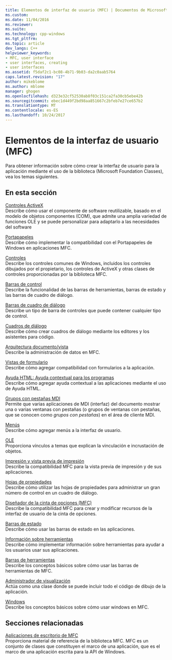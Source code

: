```yaml
---
title: Elementos de interfaz de usuario (MFC) | Documentos de Microsoft
ms.custom: 
ms.date: 11/04/2016
ms.reviewer: 
ms.suite: 
ms.technology: cpp-windows
ms.tgt_pltfrm: 
ms.topic: article
dev_langs: C++
helpviewer_keywords:
- MFC, user interface
- user interfaces, creating
- user interfaces
ms.assetid: f5daf2c1-bc08-4b71-9b03-da2c0aab5764
caps.latest.revision: "17"
author: mikeblome
ms.author: mblome
manager: ghogen
ms.openlocfilehash: d323e32cf52530ab8f03c151ca2fa30cb5ebe42b
ms.sourcegitcommit: ebec1d449f2bd98aa851667c2bfeb7e27ce657b2
ms.translationtype: MT
ms.contentlocale: es-ES
ms.lasthandoff: 10/24/2017
---
```

# <a name="user-interface-elements-mfc"></a>Elementos de la interfaz de usuario (MFC)
Para obtener información sobre cómo crear la interfaz de usuario para la aplicación mediante el uso de la biblioteca (Microsoft Foundation Classes), vea los temas siguientes.  
  
## <a name="in-this-section"></a>En esta sección  
 [Controles ActiveX](../mfc/activex-controls.md)  
 Describe cómo usar el componente de software reutilizable, basado en el modelo de objetos componentes (COM), que admite una amplia variedad de funciones OLE y se puede personalizar para adaptarlo a las necesidades del software  
  
 [Portapapeles](../mfc/clipboard.md)  
 Describe cómo implementar la compatibilidad con el Portapapeles de Windows en aplicaciones MFC.  
  
 [Controles](../mfc/controls-mfc.md)  
 Describe los controles comunes de Windows, incluidos los controles dibujados por el propietario, los controles de ActiveX y otras clases de controles proporcionadas por la biblioteca MFC.  
  
 [Barras de control](../mfc/control-bars.md)  
 Describe la funcionalidad de las barras de herramientas, barras de estado y las barras de cuadro de diálogo.  
  
 [Barras de cuadro de diálogo](../mfc/dialog-bars.md)  
 Describe un tipo de barra de controles que puede contener cualquier tipo de control.  
  
 [Cuadros de diálogo](../mfc/dialog-boxes.md)  
 Describe cómo crear cuadros de diálogo mediante los editores y los asistentes para código.  
  
 [Arquitectura documento/vista](../mfc/document-view-architecture.md)  
 Describe la administración de datos en MFC.  
  
 [Vistas de formulario](../mfc/form-views-mfc.md)  
 Describe cómo agregar compatibilidad con formularios a la aplicación.  
  
 [Ayuda HTML: Ayuda contextual para los programas](../mfc/html-help-context-sensitive-help-for-your-programs.md)  
 Describe cómo agregar ayuda contextual a las aplicaciones mediante el uso de Ayuda HTML.  
  
 [Grupos con pestañas MDI](../mfc/mdi-tabbed-groups.md)  
 Permite que varias aplicaciones de MDI (interfaz) del documento mostrar una o varias ventanas con pestañas (o grupos de ventanas con pestañas, que se conocen como *grupos con pestañas*) en el área de cliente MDI.  
  
 [Menús](../mfc/menus-mfc.md)  
 Describe cómo agregar menús a la interfaz de usuario.  
  
 [OLE](../mfc/ole-mfc.md)  
 Proporciona vínculos a temas que explican la vinculación e incrustación de objetos.  
  
 [Impresión y vista previa de impresión](../mfc/printing-and-print-preview.md)  
 Describe la compatibilidad MFC para la vista previa de impresión y de sus aplicaciones.  
  
 [Hojas de propiedades](../mfc/property-sheets-mfc.md)  
 Describe cómo utilizar las hojas de propiedades para administrar un gran número de control en un cuadro de diálogo.  
  
 [Diseñador de la cinta de opciones (MFC)](../mfc/ribbon-designer-mfc.md)  
 Describe la compatibilidad MFC para crear y modificar recursos de la interfaz de usuario de la cinta de opciones.  
  
 [Barras de estado](../mfc/status-bars.md)  
 Describe cómo usar las barras de estado en las aplicaciones.  
  
 [Información sobre herramientas](../mfc/tool-tips.md)  
 Describe cómo implementar información sobre herramientas para ayudar a los usuarios usar sus aplicaciones.  
  
 [Barras de herramientas](../mfc/toolbars.md)  
 Describe los conceptos básicos sobre cómo usar las barras de herramientas de MFC.  
  
 [Administrador de visualización](../mfc/visualization-manager.md)  
 Actúa como una clase donde se puede incluir todo el código de dibujo de la aplicación.  
  
 [Windows](../mfc/windows.md)  
 Describe los conceptos básicos sobre cómo usar windows en MFC.  
  
## <a name="related-sections"></a>Secciones relacionadas  
 [Aplicaciones de escritorio de MFC](../mfc/mfc-desktop-applications.md)  
 Proporciona material de referencia de la biblioteca MFC. MFC es un conjunto de clases que constituyen el marco de una aplicación, que es el marco de una aplicación escrita para la API de Windows.

